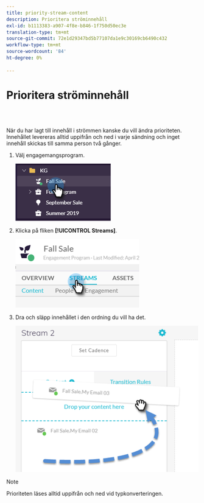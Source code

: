 ```yaml
---
title: priority-stream-content
description: Prioritera ströminnehåll
exl-id: b1113383-a907-4f8e-b846-1f750d50ec3e
translation-type: tm+mt
source-git-commit: 72e1d29347bd5b77107da1e9c30169cb6490c432
workflow-type: tm+mt
source-wordcount: '84'
ht-degree: 0%

---
```


# Prioritera ströminnehåll

<br> 

När du har lagt till innehåll i strömmen kanske du vill ändra prioriteten. Innehållet levereras alltid uppifrån och ned i varje sändning och inget innehåll skickas till samma person två gånger.

1. Välj engagemangsprogram.

   ![Bild ett](/help/sky/assets/engagement-programs/prioritize-stream-content/prioritize-stream-content-1.png)

1. Klicka på fliken **[!UICONTROL Streams]**.

   ![Bild två](/help/sky/assets/engagement-programs/prioritize-stream-content/prioritize-stream-content-2.png)

1. Dra och släpp innehållet i den ordning du vill ha det.

   ![Bild tre](/help/sky/assets/engagement-programs/prioritize-stream-content/prioritize-stream-content-3.png)

>[!NOTE]
>
>Prioriteten läses alltid uppifrån och ned vid typkonverteringen.

